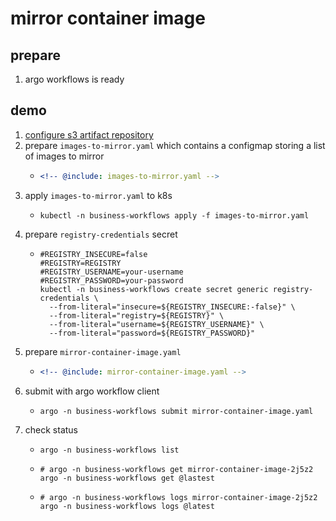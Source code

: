 # mirror container image

## prepare

1. argo workflows is ready

## demo

1. [configure s3 artifact repository](configure-s3-artifact-repository/README.md)
2. prepare `images-to-mirror.yaml` which contains a configmap storing a list of images to mirror
    * ```yaml
      <!-- @include: images-to-mirror.yaml -->
      ```
3. apply `images-to-mirror.yaml` to k8s
    * ```shell
      kubectl -n business-workflows apply -f images-to-mirror.yaml
      ```
4. prepare `registry-credentials` secret
    * ```shell
      #REGISTRY_INSECURE=false
      #REGISTRY=REGISTRY
      #REGISTRY_USERNAME=your-username
      #REGISTRY_PASSWORD=your-password
      kubectl -n business-workflows create secret generic registry-credentials \
        --from-literal="insecure=${REGISTRY_INSECURE:-false}" \
        --from-literal="registry=${REGISTRY}" \
        --from-literal="username=${REGISTRY_USERNAME}" \
        --from-literal="password=${REGISTRY_PASSWORD}"
      ```
5. prepare `mirror-container-image.yaml`
    * ```yaml
      <!-- @include: mirror-container-image.yaml -->
      ```
6. submit with argo workflow client
    * ```shell
      argo -n business-workflows submit mirror-container-image.yaml
      ```
7. check status
    * ```shell
      argo -n business-workflows list
      ```
    * ```shell
      # argo -n business-workflows get mirror-container-image-2j5z2
      argo -n business-workflows get @lastest
      ```
    * ```shell
      # argo -n business-workflows logs mirror-container-image-2j5z2
      argo -n business-workflows logs @latest
      ```